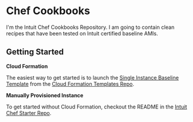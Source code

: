 Chef Cookbooks
==============

I'm the Intuit Chef Cookbooks Repository.  I am going to contain clean recipes that have been tested on Intuit certified baseline AMIs.

Getting Started
---------------

**Cloud Formation**

The easiest way to get started is to launch the [Single Instance Baseline Template](https://raw.github.com/live-community/cloud_formation_templates/master/vpc/baseline/single_instance.json) from the [Cloud Formation Templates Repo](https://github.com/live-community/cloud_formation_templates). 

**Manually Provisioned Instance**

To get started without Cloud Formation, checkout the README in the [Intuit Chef Starter Repo](https://github.com/live-community/chef-repo/blob/master/README.md).
